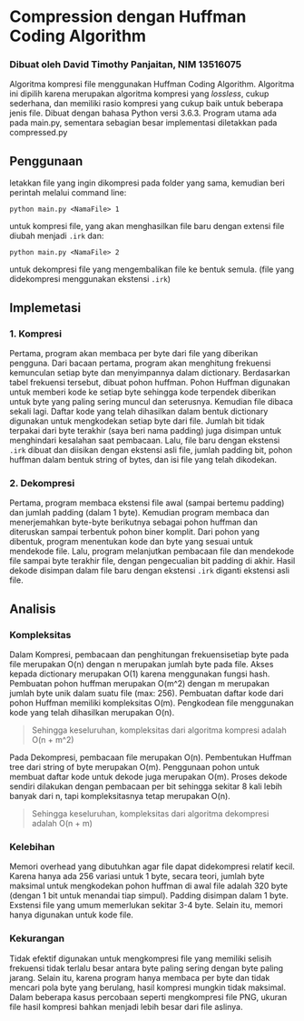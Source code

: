 # Compression dengan Huffman Coding Algorithm
### Dibuat oleh David Timothy Panjaitan, NIM 13516075

Algoritma kompresi file menggunakan Huffman Coding Algorithm. Algoritma ini dipilih karena merupakan algoritma kompresi yang *lossless*, cukup sederhana, dan memiliki rasio kompresi yang cukup baik untuk beberapa jenis file.
Dibuat dengan bahasa Python versi 3.6.3.
Program utama ada pada main.py, sementara sebagian besar implementasi diletakkan pada compressed.py

## Penggunaan 

letakkan file yang ingin dikompresi pada folder yang sama, kemudian beri perintah melalui command line:
```
python main.py <NamaFile> 1
```
untuk kompresi file, yang akan menghasilkan file baru dengan extensi file diubah menjadi `.irk` dan:
```
python main.py <NamaFile> 2
```
untuk dekompresi file yang mengembalikan file ke bentuk semula. (file yang didekompresi menggunakan ekstensi `.irk`)

## Implemetasi
### 1. Kompresi
Pertama, program akan membaca per byte dari file yang diberikan pengguna. Dari bacaan pertama, program akan menghitung frekuensi kemunculan setiap byte dan menyimpannya dalam dictionary. Berdasarkan tabel frekuensi tersebut, dibuat pohon huffman. Pohon Huffman digunakan untuk memberi kode ke setiap byte sehingga kode terpendek diberikan untuk byte yang paling sering muncul dan seterusnya. Kemudian file dibaca sekali lagi. Daftar kode yang telah dihasilkan dalam bentuk dictionary digunakan untuk mengkodekan setiap byte dari file. Jumlah bit tidak terpakai dari byte terakhir (saya beri nama padding) juga disimpan untuk menghindari kesalahan saat pembacaan. Lalu, file baru dengan ekstensi `.irk` dibuat dan diisikan dengan ekstensi asli file, jumlah padding bit, pohon huffman dalam bentuk string of bytes, dan isi file yang telah dikodekan.

### 2. Dekompresi
Pertama, program membaca ekstensi file awal (sampai bertemu padding) dan jumlah padding (dalam 1 byte). Kemudian program membaca dan menerjemahkan byte-byte berikutnya sebagai pohon huffman dan diteruskan sampai terbentuk pohon biner komplit. Dari pohon yang dibentuk, program menentukan kode dan byte yang sesuai untuk mendekode file. Lalu, program melanjutkan pembacaan file dan mendekode file sampai byte terakhir file, dengan pengecualian bit padding di akhir. Hasil dekode disimpan dalam file baru dengan ekstensi `.irk` diganti ekstensi asli file.

## Analisis
### Kompleksitas
Dalam Kompresi, pembacaan  dan penghitungan frekuensisetiap byte pada file merupakan O(n) dengan n merupakan jumlah byte pada file. Akses kepada dictionary merupakan O(1) karena menggunakan fungsi hash. Pembuatan pohon huffman merupakan O(m^2) dengan m merupakan jumlah byte unik dalam suatu file (max: 256). Pembuatan daftar kode dari pohon Huffman memiliki kompleksitas O(m). Pengkodean file menggunakan kode yang telah dihasilkan merupakan O(n).

> Sehingga keseluruhan, kompleksitas dari algoritma kompresi adalah O(n + m^2)

Pada Dekompresi, pembacaan file merupakan O(n). Pembentukan Huffman tree dari string of byte merupakan O(m). Penggunaan pohon untuk membuat daftar kode untuk dekode juga merupakan O(m). Proses dekode sendiri dilakukan dengan pembacaan per bit sehingga sekitar 8 kali lebih banyak dari n, tapi kompleksitasnya tetap merupakan O(n).

> Sehingga keseluruhan, kompleksitas dari algoritma dekompresi adalah O(n + m)

### Kelebihan
Memori overhead yang dibutuhkan agar file dapat didekompresi relatif kecil. Karena hanya ada 256 variasi untuk 1 byte, secara teori, jumlah byte maksimal untuk mengkodekan pohon huffman di awal file adalah 320 byte (dengan 1 bit untuk menandai tiap simpul). Padding disimpan dalam 1 byte. Exstensi file yang umum memerlukan sekitar 3-4 byte. Selain itu, memori hanya digunakan untuk kode file.

### Kekurangan
Tidak efektif digunakan untuk mengkompresi file yang memiliki selisih frekuensi tidak terlalu besar antara byte paling sering dengan byte paling jarang. Selain itu, karena program hanya membaca per byte dan tidak mencari pola byte yang berulang, hasil kompresi mungkin tidak maksimal. Dalam beberapa kasus percobaan seperti mengkompresi file PNG, ukuran file hasil kompresi bahkan menjadi lebih besar dari file aslinya.